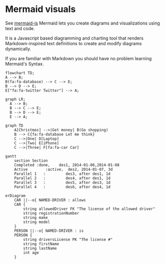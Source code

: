 # Mermaid visuals

See [mermaid-js](https://mermaid-js.github.io/mermaid/#/)
Mermaid lets you create diagrams and visualizations using text and code.

It is a Javascript based diagramming and charting tool that renders Markdown-inspired text definitions to create and modify diagrams dynamically.

If you are familiar with Markdown you should have no problem learning Mermaid's Syntax.

 
```mermaid
flowchart TD; 
A --> B; 
B(fa:fa-database) --> C --> E; 
B --> D --> E;  
E["fa:fa-twitter Twitter"] --> A;
```


```mermaid
graph LR;
  A --> B;
  B --> C --> E;
  B --> D --> E;
  E --> A;
```

```mermaid
graph TD
    A[Christmas] -->|Get money| B(Go shopping)
    B --> C{fa:fa-database Let me think}
    C -->|One| D[Laptop]
    C -->|Two| E[iPhone]
    C -->|Three| F[fa:fa-car Car]
```
```mermaid
gantt
    section Section
    Completed :done,    des1, 2014-01-06,2014-01-08
    Active        :active,  des2, 2014-01-07, 3d
    Parallel 1   :         des3, after des1, 1d
    Parallel 2   :         des4, after des1, 1d
    Parallel 3   :         des5, after des3, 1d
    Parallel 4   :         des6, after des4, 1d
```
```mermaid
erDiagram
    CAR ||--o{ NAMED-DRIVER : allows
    CAR {
        string allowedDriver FK "The license of the allowed driver"
        string registrationNumber
        string make
        string model
    }
    PERSON ||--o{ NAMED-DRIVER : is
    PERSON {
        string driversLicense PK "The license #"
        string firstName
        string lastName
        int age
    }
```
